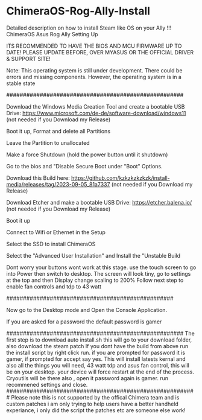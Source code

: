 # ChimeraOS-Rog-Ally-Install
Detailed description on how to install Steam like OS on your Ally !!!
ChimeraOS Asus Rog Ally Setting Up

ITS RECOMMENDED TO HAVE THE BIOS AND MCU FIRMWARE UP TO DATE! PLEASE UPDATE BEFORE, OVER MYASUS OR THE OFFICIAL DRIVER & SUPPORT SITE!

Note: This operating system is still under development. There could be errors and missing components. However, the operating system is in a stable state

#####################################################

Download the Windows Media Creation Tool and create a bootable USB Drive: https://www.microsoft.com/de-de/software-download/windows11 (not needed if you Download my Release)

Boot it up, Format and delete all Partitions

Leave the Partition to unallocated

Make a force Shutdown (hold the power button until it shutdown)

Go to the bios and "Disable Secure Boot under "Boot" Options.

Download this Build here: https://github.com/kzkzkzkzkzk/install-media/releases/tag/2023-09-05_81a7337 (not needed if you Download my Release)

Download Etcher and make a bootable USB Drive: https://etcher.balena.io/ (not needed if you Download my Release)

Boot it up

Connect to Wifi or Ethernet in the Setup

Select the SSD to install ChimeraOS

Select the "Advanced User Installation" and Install the "Unstable Build

Dont worry your buttons wont work at this stage. use the touch screen to go into Power then switch to desktop. 
The screen will look tiny, go to settings at the top and then Display change scaling to 200%
Follow next step to enable fan controls and tdp to 43 watt

##################################################

Now go to the Desktop mode and Open the Console Application.

If you are asked for a password the default password is gamer

#####################################################
The first step is to download auto install.sh this will go to your download folder, also download the steam patch 
If you dont have the build from above run the install script by right click run.
if you are prompted for password it is gamer, if prompted for accept say yes.
This will install latests kernal and also all the things you will need, 43 watt tdp and asus fan control, this will be on your desktop.
your device will force restart at the end of the process. 
Cryoutils will be there also , open it password again is gamer. run recommened settings and close.
#########################################################
Please note this is not supported by the offical Chimera team and is custom patches i am only trying to help users have a better handheld experiance, i only did the script the patches etc are someone else work!



